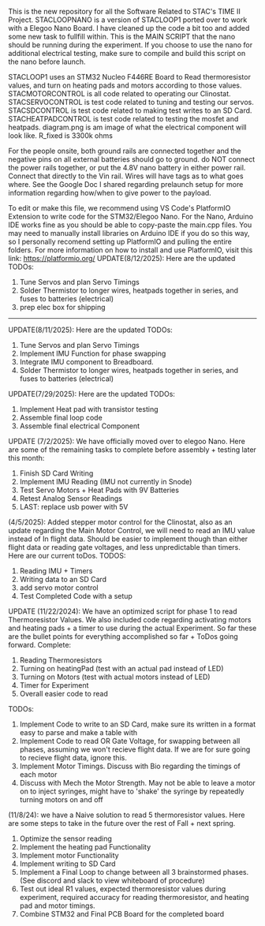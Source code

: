 This is the new repository for all the Software Related to STAC's TIME II Project.
STACLOOPNANO is a version of STACLOOP1 ported over to work with a Elegoo Nano Board. I have cleaned up the code a bit too and added some new task to fullfill within. This is the MAIN SCRIPT that the nano should be running during the experiment. If you choose to use the nano for additional electrical testing, make sure to compile and build this script on the nano before launch.

STACLOOP1 uses an STM32 Nucleo F446RE Board to Read thermoresistor values, and turn on heating pads and motors according to those values.
STACMOTORCONTROL is all code related to operating our Clinostat.
STACSERVOCONTROL is test code related to tuning and testing our servos.
STACSDCONTROL is test code related to making test writes to an SD Card.
STACHEATPADCONTROL is test code related to testing the mosfet and heatpads.
diagram.png is am image of what the electrical component will look like. R_fixed is 3300k ohms

For the people onsite, both ground rails are connected together and the negative pins on all external batteries should go to ground. do NOT connect the power rails together, or put the 4.8V nano battery in either power rail. Connect that directly to the Vin rail. Wires will have tags as to what goes where. See the Google Doc I shared regarding prelaunch setup for more information regarding how/when to give power to the payload.

To edit or make this file, we recommend using VS Code's PlatformIO Extension to write code for the STM32/Elegoo Nano. For the Nano, Arduino IDE works fine as you should be able to copy-paste the main.cpp files. You may need to manually install libraries on Arduino IDE if you do so this way, so I personally recomend setting up PlatformIO and pulling the entire folders. For more information on how to install and use PlatformIO, visit this link: 
https://platformio.org/
UPDATE(8/12/2025): Here are the updated TODOs:
1. Tune Servos and plan Servo Timings
2. Solder Thermistor to longer wires, heatpads together in series, and fuses to batteries (electrical)
3. prep elec box for shipping

----------------------------------------------------------------------------------------------------------------------------------------------------------------------------------------------------------------

UPDATE(8/11/2025): Here are the updated TODOs:
1. Tune Servos and plan Servo Timings
2. Implement IMU Function for phase swapping
3. Integrate IMU component to Breadboard.
4.  Solder Thermistor to longer wires, heatpads together in series, and fuses to batteries (electrical)

UPDATE(7/29/2025): Here are the updated TODOs:
1. Implement Heat pad with transistor testing
2. Assemble final loop code
3. Assemble final electrical Component

UPDATE (7/2/2025): We have officially moved over to elegoo Nano. Here are some of the remaining tasks to complete before assembly + testing later this month:
1. Finish SD Card Writing
2. Implement IMU Reading (IMU not currently in Snode)
3. Test Servo Motors + Heat Pads with 9V Batteries
4. Retest Analog Sensor Readings
5. LAST: replace usb power with 5V

(4/5/2025): Added stepper motor control for the Clinostat, also as an update regarding the Main Motor Control, we will need to read an IMU value instead of In flight data. Should be easier to implement though than either flight data or reading gate voltages, and less unpredictable than timers. Here are our current toDos.
TODOS:
1. Reading IMU + Timers
2. Writing data to an SD Card
3. add servo motor control
4. Test Completed Code with a setup

UPDATE (11/22/2024): We have an optimized script for phase 1 to read Thermoresistor Values. We also included code regarding activating motors and heating pads + a timer to use during the actual Experiment. 
So far these are the bullet points for everything accomplished so far + ToDos going forward.
Complete:
1. Reading Thermoresistors
2. Turning on heatingPad (test with an actual pad instead of LED)
3. Turning on Motors (test with actual motors instead of LED)
4. Timer for Experiment
5. Overall easier code to read

TODOs:
1. Implement Code to write to an SD Card, make sure its written in a format easy to parse and make a table with
2. Implement Code to read OR Gate Voltage, for swapping between all phases, assuming we won't recieve flight data. If we are for sure going to recieve flight data, ignore this.
3. Implement Motor Timings. Discuss with Bio regarding the timings of each motor
4. Discuss with Mech the Motor Strength. May not be able to leave a motor on to inject syringes, might have to 'shake' the syringe by repeatedly turning motors on and off


(11/8/24): we have a Naive solution to read 5 thermoresistor values. Here are some steps to take in the future over the rest of Fall + next spring.

1. Optimize the sensor reading
2. Implement the heating pad Functionality
3. Implement motor Functionality
4. Implement writing to SD Card
5. Implement a Final Loop to change between all 3 brainstormed phases. (See discord and slack to view whiteboard of procedure)
6. Test out ideal R1 values, expected thermoresistor values during experiment, required accuracy for reading thermoresistor, and heating pad and motor timings. 
7. Combine STM32 and Final PCB Board for the completed board



